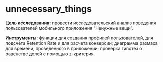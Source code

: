 # unnecessary_things
**Цель исследования:** провести исследовательский анализ поведения пользователей мобильного приложения “Ненужные вещи”.

**Инструменты:** функции для создания профилей пользователей, для подсчёта Retention Rate и для расчета конверсии; диаграмма размаха для времени, проведенного в приложении; проверка гипотез о равенстве долей с помощью z-критерия.
